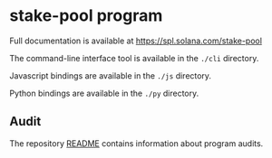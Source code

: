# stake-pool program

Full documentation is available at https://spl.solana.com/stake-pool

The command-line interface tool is available in the `./cli` directory.

Javascript bindings are available in the `./js` directory.

Python bindings are available in the `./py` directory.

## Audit

The repository [README](https://github.com/solana-labs/solana-program-library#audits)
contains information about program audits.
